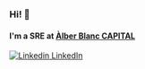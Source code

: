 ### Hi! 👋

#### I'm a SRE at [Àlber Blanc CAPITAL](https://alberblanc.com/)<br>

[![Linkedin](https://i.stack.imgur.com/gVE0j.png) LinkedIn](https://www.linkedin.com/in/ravil-shamatov/)
&nbsp;
